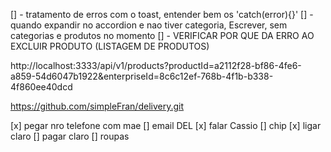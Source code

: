 
[] - tratamento de erros com o toast, entender bem os 'catch(error){}'
[] - quando expandir no accordion e nao tiver categoria, Escrever, sem categorias e produtos no momento
[] - VERIFICAR POR QUE DA ERRO AO EXCLUIR PRODUTO (LISTAGEM DE PRODUTOS)

http://localhost:3333/api/v1/products?productId=a2112f28-bf86-4fe6-a859-54d6047b1922&enterpriseId=8c6c12ef-768b-4f1b-b338-4f860ee40dcd


https://github.com/simpleFran/delivery.git



[x] pegar nro telefone com mae
[] email DEL
[x] falar Cassio
[] chip
[x] ligar claro
[] pagar claro
[] roupas
